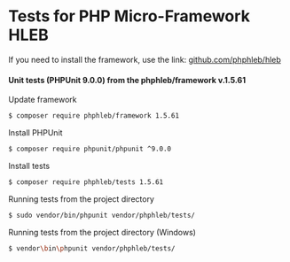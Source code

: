 Tests for PHP Micro-Framework HLEB
=====================

 If you need to install the framework, use the link: [github.com/phphleb/hleb](https://github.com/phphleb/hleb) 
 
 
 #### Unit tests (PHPUnit 9.0.0) from the phphleb/framework v.1.5.61

Update framework

```bash
$ composer require phphleb/framework 1.5.61
```

Install PHPUnit

```bash
$ composer require phpunit/phpunit ^9.0.0
```

Install tests

```bash
$ composer require phphleb/tests 1.5.61
```

Running tests from the project directory

```bash
$ sudo vendor/bin/phpunit vendor/phphleb/tests/
```

Running tests from the project directory (Windows)

```bash
$ vendor\bin\phpunit vendor/phphleb/tests/
```
